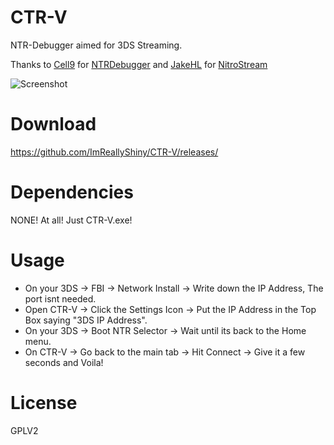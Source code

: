 # CTR-V
NTR-Debugger aimed for 3DS Streaming.

Thanks to [Cell9](https://github.com/44670) for [NTRDebugger](https://github.com/44670/NTRClient)
and [JakeHL](https://github.com/JakeHL) for [NitroStream](https://github.com/JakeHL/NitroStream)

![Screenshot](http://i.imgur.com/oGb3VcE.gif)

# Download
https://github.com/ImReallyShiny/CTR-V/releases/

# Dependencies
NONE! At all! Just CTR-V.exe!

# Usage
- On your 3DS -> FBI -> Network Install -> Write down the IP Address, The port isnt needed.
- Open CTR-V -> Click the Settings Icon -> Put the IP Address in the Top Box saying "3DS IP Address".
- On your 3DS -> Boot NTR Selector -> Wait until its back to the Home menu.
- On CTR-V -> Go back to the main tab -> Hit Connect -> Give it a few seconds and Voila!

# License
GPLV2

